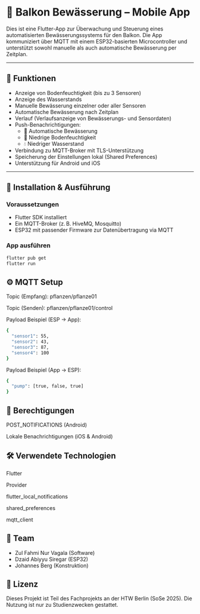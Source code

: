 # 🌱 Balkon Bewässerung – Mobile App

Dies ist eine Flutter-App zur Überwachung und Steuerung eines automatisierten Bewässerungssystems für den Balkon. Die App kommuniziert über MQTT mit einem ESP32-basierten Microcontroller und unterstützt sowohl manuelle als auch automatische Bewässerung per Zeitplan.

---

## 📱 Funktionen

- Anzeige von Bodenfeuchtigkeit (bis zu 3 Sensoren)
- Anzeige des Wasserstands
- Manuelle Bewässerung einzelner oder aller Sensoren
- Automatische Bewässerung nach Zeitplan
- Verlauf (Verlaufsanzeige von Bewässerungs- und Sensordaten)
- Push-Benachrichtigungen:
  - 🚿 Automatische Bewässerung
  - 🌱 Niedrige Bodenfeuchtigkeit
  - 💧 Niedriger Wasserstand
- Verbindung zu MQTT-Broker mit TLS-Unterstützung
- Speicherung der Einstellungen lokal (Shared Preferences)
- Unterstützung für Android und iOS

---

## 🚀 Installation & Ausführung

### Voraussetzungen
- Flutter SDK installiert
- Ein MQTT-Broker (z. B. HiveMQ, Mosquitto)
- ESP32 mit passender Firmware zur Datenübertragung via MQTT

### App ausführen

```bash
flutter pub get
flutter run
```

## ⚙️ MQTT Setup

Topic (Empfang): pflanzen/pflanze01

Topic (Senden): pflanzen/pflanze01/control

Payload Beispiel (ESP → App):
```bash
{
  "sensor1": 55,
  "sensor2": 43,
  "sensor3": 87,
  "sensor4": 100
}
```
Payload Beispiel (App → ESP):
```bash
{
  "pump": [true, false, true]
}
```

## 🔐 Berechtigungen

POST_NOTIFICATIONS (Android)

Lokale Benachrichtigungen (iOS & Android)

## 🛠 Verwendete Technologien

Flutter

Provider

flutter_local_notifications

shared_preferences

mqtt_client

## 👥 Team

- Zul Fahmi Nur Vagala (Software)
- Dzaid Abiyyu Siregar (ESP32)
- Johannes Berg (Konstruktion)


## 📝 Lizenz

Dieses Projekt ist Teil des Fachprojekts an der HTW Berlin (SoSe 2025). Die Nutzung ist nur zu Studienzwecken gestattet.